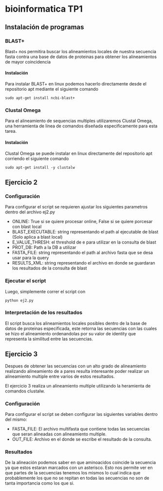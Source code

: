 # bioinformatica TP1

## Instalación de programas

### BLAST+
Blast+ nos permitira buscar los alineamientos locales de nuestra secuencia fasta contra una base de datos de proteinas para obtener los alineamientos de mayor coincidencia

#### Instalación
Para instalar BLAST+ en linux podemos hacerlo directamente desde el repositorio apt mediante el siguiente comando
```
sudo apt-get install ncbi-blast+
```

### Clustal Omega
Para el alineamiento de sequencias multiples utilizaremos Clustal Omega, una herramienta de linea de comandos diseñada especificamente para esta tarea.

#### Instalación
Clustal Omega se puede instalar en linux directamente del repositorio apt corriendo el siguiente comando

```
sudo apt-get install -y clustalw
```

## Ejercicio 2
### Configuración
Para configurar el script se requieren ajustar los siguientes parametros dentro del archivo ej2.py

- ONLINE: True si se quiere procesar online, False si se quiere porcesar con blast local
- BLAST_EXECUTABLE: string representando el path al ejecutable de blast (Solo aplica a blast local)
- E_VALUE_THRESH: el threshold de e para utilizar en la consulta de blast
- PROT_DB: Path a la DB a utilizar
- FASTA_FILE: string representando el path al archivo fasta que se desa usar para la query
- RESULTS_XML: string representando el archivo en donde se guardaran los resultados de la consulta de blast

### Ejecutar el script
Luego, simplemente correr el script con 
```
python ej2.py
```

### Interpretación de los resultados
El script busca los alineamientos locales posibles dentro de la base de datos de proteinas especificada, este retorna las secuencias con las cuales se hizo el alineamiento ordenandolas por su valor de identity que representa la similitud entre las secuencias. 

## Ejercicio 3
Despues de obtener las secuencias con un alto grado de alineamiento realizando alineamiento de a pares resulta interesante poder realizar un alineamiento multiple entre varios de estos resultados.

El ejercicio 3 realiza un alineamiento multiple utilizando la heramienta de comandos clustalw.

### Configuración
Para configurar el script se deben configurar las siguientes variables dentro del mismo:
- FASTA_FILE: El archivo multifasta que contiene todas las secuencias que seran alineadas con alineamiento multiple.
- OUT_FILE: Archivo en el donde se escribe el resultado de la consulta.

### Resultados
De la alineación podemos saber en que aminoacidos coincide la secuencia ya que estos estaran marcados con un asterisco. Esto nos permite ver en que partes de la secuencias tenemos los mismos lo cual indica que probablemente los que no se repitan en todas las secuencias no son de tanta importancia como los que si.